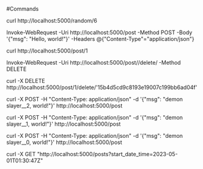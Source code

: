 #Commands

curl http://localhost:5000/random/6

Invoke-WebRequest -Uri http://localhost:5000/post -Method POST -Body '{"msg": "Hello, world!"}' -Headers @{"Content-Type"="application/json"}

curl http://localhost:5000/post/1

Invoke-WebRequest -Uri http://localhost:5000/post/<int>/delete/<string> -Method DELETE

curl -X DELETE http://localhost:5000/post/1/delete/'15b4d5cd9c8193e19007c199bb6ad04f'


curl -X POST -H "Content-Type: application/json" -d '{"msg": "demon slayer__2, world!"}' http://localhost:5000/post

curl -X POST -H "Content-Type: application/json" -d '{"msg": "demon slayer__1, world!"}' http://localhost:5000/post

curl -X POST -H "Content-Type: application/json" -d '{"msg": "demon slayer__0, world!"}' http://localhost:5000/post


curl -X GET "http://localhost:5000/posts?start_date_time=2023-05-01T01:30:47Z"
